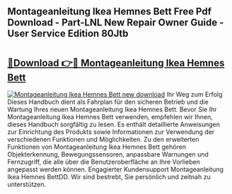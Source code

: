 ## Montageanleitung Ikea Hemnes Bett Free Pdf Download - Part-LNL New Repair Owner Guide - User Service Edition 80Jtb

# <h2><a href="http://df6mma.blite.top/?on=Montageanleitung+Ikea+Hemnes+Bett">🔗Download 👉🔴 Montageanleitung Ikea Hemnes Bett</a></h2>

[![Montageanleitung Ikea Hemnes Bett new download](https://i.imgur.com/lujVjoI.png)](http://df6mma.blite.top/?on=Montageanleitung+Ikea+Hemnes+Bett)
Ihr Weg zum Erfolg Dieses Handbuch dient als Fahrplan für den sicheren Betrieb und die Wartung Ihres neuen Montageanleitung Ikea Hemnes Bett. Bevor Sie Ihr Montageanleitung Ikea Hemnes Bett verwenden, empfehlen wir Ihnen, dieses Handbuch sorgfältig zu lesen. Es enthält detaillierte Anweisungen zur Einrichtung des Produkts sowie Informationen zur Verwendung der verschiedenen Funktionen und Möglichkeiten. Zu den erweiterten Funktionen von Montageanleitung Ikea Hemnes Bett gehören Objekterkennung, Bewegungssensoren, anpassbare Warnungen und Fernzugriff, die alle über die Benutzeroberfläche an Ihre Vorlieben angepasst werden können. Engagierter Kundensupport Montageanleitung Ikea Hemnes BettDD. Wir sind bestrebt, Sie persönlich und zeitnah zu unterstützen.
